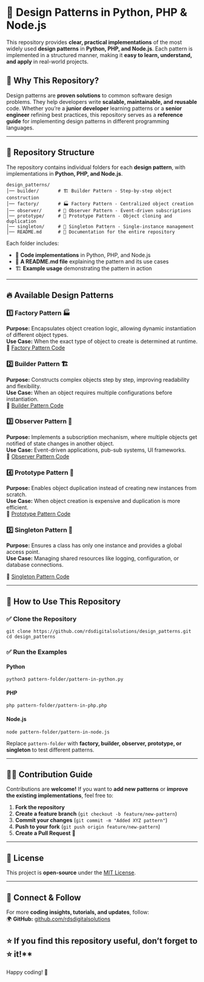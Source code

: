 # 🚀 Design Patterns in Python, PHP & Node.js  

This repository provides **clear, practical implementations** of the most widely used **design patterns** in **Python, PHP, and Node.js**. Each pattern is implemented in a structured manner, making it **easy to learn, understand, and apply** in real-world projects.  

## 📌 Why This Repository?  
Design patterns are **proven solutions** to common software design problems. They help developers write **scalable, maintainable, and reusable** code. Whether you’re a **junior developer** learning patterns or a **senior engineer** refining best practices, this repository serves as a **reference guide** for implementing design patterns in different programming languages.  

---

## 📂 Repository Structure  

The repository contains individual folders for each **design pattern**, with implementations in **Python, PHP, and Node.js**.  

    design_patterns/
    │── builder/       # 🏗 Builder Pattern - Step-by-step object construction
    │── factory/       # 🏭 Factory Pattern - Centralized object creation
    │── observer/      # 🔄 Observer Pattern - Event-driven subscriptions
    │── prototype/     # 🧬 Prototype Pattern - Object cloning and duplication
    │── singleton/     # 🔁 Singleton Pattern - Single-instance management
    │── README.md      # 📖 Documentation for the entire repository


Each folder includes:  
- 📜 **Code implementations** in Python, PHP, and Node.js  
- 📖 **A README.md file** explaining the pattern and its use cases  
- 🏗 **Example usage** demonstrating the pattern in action  

---

## 🔥 Available Design Patterns  

### **1️⃣ Factory Pattern 🏭**  
**Purpose:** Encapsulates object creation logic, allowing dynamic instantiation of different object types.  
**Use Case:** When the exact type of object to create is determined at runtime.  
📂 [Factory Pattern Code](./factory/)  

### **2️⃣ Builder Pattern 🏗**  
**Purpose:** Constructs complex objects step by step, improving readability and flexibility.  
**Use Case:** When an object requires multiple configurations before instantiation.  
📂 [Builder Pattern Code](./builder/)  

### **3️⃣ Observer Pattern 🔄**  
**Purpose:** Implements a subscription mechanism, where multiple objects get notified of state changes in another object.  
**Use Case:** Event-driven applications, pub-sub systems, UI frameworks.  
📂 [Observer Pattern Code](./observer/)  

### **4️⃣ Prototype Pattern 🧬**  
**Purpose:** Enables object duplication instead of creating new instances from scratch.  
**Use Case:** When object creation is expensive and duplication is more efficient.  
📂 [Prototype Pattern Code](./prototype/)  

### **5️⃣ Singleton Pattern 🔁**  
**Purpose:** Ensures a class has only one instance and provides a global access point.  
**Use Case:** Managing shared resources like logging, configuration, or database connections.  

📂 [Singleton Pattern Code](./singleton/)  

---

## 🎯 How to Use This Repository  

### ✅ Clone the Repository  
    git clone https://github.com/rdsdigitalsolutions/design_patterns.git cd design_patterns

### ✅ Run the Examples  

#### **Python**
    python3 pattern-folder/pattern-in-python.py

#### **PHP**
    php pattern-folder/pattern-in-php.php

#### **Node.js**
    node pattern-folder/pattern-in-node.js

Replace `pattern-folder` with **factory, builder, observer, prototype, or singleton** to test different patterns.

---

## 👨‍💻 Contribution Guide  

Contributions are **welcome!** If you want to **add new patterns** or **improve the existing implementations**, feel free to:  
1. **Fork the repository**  
2. **Create a feature branch** (`git checkout -b feature/new-pattern`)  
3. **Commit your changes** (`git commit -m "Added XYZ pattern"`)  
4. **Push to your fork** (`git push origin feature/new-pattern`)  
5. **Create a Pull Request** 🎉  

---

## 📜 License  
This project is **open-source** under the [MIT License](LICENSE).  

---

## 🔗 Connect & Follow  
For more **coding insights, tutorials, and updates**, follow:  
🌍 **GitHub:** [github.com/rdsdigitalsolutions](https://github.com/rdsdigitalsolutions)  


## ⭐️ If you find this repository useful, don’t forget to ⭐️ it!**  
Happy coding! 🚀
